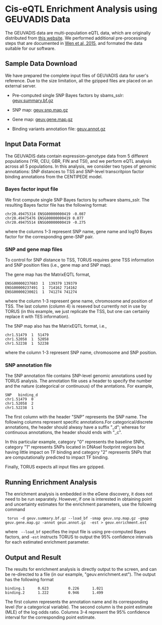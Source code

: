 #  Cis-eQTL Enrichment Analysis  using GEUVADIS Data 

The GEUVADIS data are multi-population eQTL data, which are originally distributed from [this website](http://www.ebi.ac.uk/arrayexpress/files/E-GEUV-1/analysis_results/). We performed additional pre-processing steps that are documented in [Wen et al, 2015](http://journals.plos.org/plosgenetics/article?id=10.1371/journal.pgen.1005176), and formated the data suitable for our software.




## Sample Data Download

We have prepared the complete input files of GEUVADIS data for user's reference. Due to the size limitation, all the gzipped files are placed on an external server.

* Pre-computed single SNP Bayes factors by sbams_sslr: [geuv.summary.bf.gz](http://www-personal.umich.edu/~xwen/dap/data/geuv/geuv.summary.bf.gz)

* SNP map: [geuv.snp.map.gz](http://www-personal.umich.edu/~xwen/dap/data/geuv/geuv.snp.map.gz)

* Gene map: [geuv.gene.map.gz](http://www-personal.umich.edu/~xwen/dap/data/geuv/geuv.gene.map.gz)

* Binding variants annotation file: [geuv.annot.gz](http://www-personal.umich.edu/~xwen/dap/data/geuv/geuv.annot.gz)



## Input Data Format

The GEUVADIS data contain expression-genotype data from 5 different populations (YRI, CEU, GBR, FIN and TSI), and we perform eQTL analysis across all 5 populations. In this analysis, we consider two types of genomic annotations: SNP distances to TSS and SNP-level transcritpion factor binding annotations from the CENTIPEDE model. 


### Bayes factor input file
We first compute single SNP Bayes factors by software sbams_sslr. The resulting Bayes factor file has the following format:
```
chr20.49475314 ENSG00000000419 -0.087
chr20.49475476 ENSG00000000419 0.077
chr20.49475514 ENSG00000000419 -0.275
```
where the columns 1-3 represent SNP name, gene name and log10 Bayes factor for the corresponding gene-SNP pair.

### SNP and gene map files

To control for SNP distance to TSS, TORUS requires gene TSS information and SNP position files (i.e., gene map and SNP map). 

The gene map  has the MatrixEQTL format,
```
ENSG00000237683  1  139379 139379
ENSG00000237491  1  714162 714162
ENSG00000230021  1  741274 741274
```
where the column 1-3 represent gene name, chromosome and position of TSS. The last column (column 4) is reseved but currently not in use by TORUS (in this example, we just replicate the TSS, but one can certainly replace it with TES information).

The SNP map also has the MatrixEQTL format, i.e., 
```
chr1.51479  1  51479
chr1.52058  1  52058
chr1.52238  1  52238
```
where the column 1-3 represent SNP name, chromosome and SNP position. 

### SNP annotation file

The SNP annotation file contains SNP-level genomic annotations used by TORUS analysis. The annotation file uses a header to specify the number and the nature (categorical or continuous) of the anntations. For example,
```
SNP   binding_d
chr1.51479  0
chr1.52058  2
chr1.52238  1
```
The first column with the header "SNP" represents the SNP name. The following columns represent specific annotations.For categorical/discrete annotations, the header should alwasy have a suffix "_d"; whereas for continuous annotations, the header should ends with "_c". 

In this particular example, category "0" represents the baseline SNPs, category "1" represents SNPs located in DNAseI footprint regions but having little impact on TF binding and category "2" represents SNPs that are computationally predicted to impact TF binding. 


Finally, TORUS expects all input files are gzipped. 


## Running Enrichment Analysis 

The enrichment analysis is embedded in the eGene discovery, it does not need to be run separately. However, if one is interested in obtaining point and uncertainty estimates for the enrichment parameters, use the following command 
```
 torus -d geuv.summary.bf.gz --load_bf -smap geuv.snp.map.gz -gmap geuv.gene.map.gz -annot geuv.annot.gz  -est > geuv.enrichment.est
```
where ``` --load_bf``` specifies the input file is using pre-computed Bayes factors, and ```-est``` instructs TORUS to output the 95% confidence intervals for each estimated enrichment parameter.


## Output and Result

The results for enrichment analysis is directly output to the screen, and can be re-directed to a file (in our example, "geuv.enrichment.est"). The output has the following format
```
binding.1      0.623         0.226      1.021
binding.2      1.222         0.946      1.499
```
The first column represents the annotation name and its corresponding level (for a categorical variable). The second column is the point estimate (MLE) of the log odds ratio. Columns 3-4 represent the 95% confidence interval for the corresponding point estimate.


